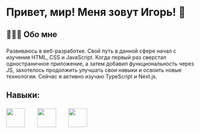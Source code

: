 
<h1>Привет, мир! Меня зовут Игорь! 👋</h1>

###

<h2>👨🏻‍💻 Обо мне</h2>

###

<p>Развиваюсь в веб-разработке. Свой путь в данной сфере начал с изучения HTML, CSS и JavaScript. Когда первый раз сверстал одностраничное приложение, а затем добавил функциональность через JS, захотелось продолжить улучшать свои навыки и освоить новые технологии.  Сейчас я активно изучаю TypeScript и Next.js.</p>

###

<h2>Навыки:</h2>

###

<div>
 <img src="https://cdn-icons-png.flaticon.com/128/136/136530.png" height="50" />
 <img width="25" />
 <img src="https://cdn-icons-png.flaticon.com/128/10435/10435436.png" height="50" />
 <img width="25" />
 <img src="https://cdn-icons-png.flaticon.com/128/136/136527.png" height="50" />
 <img width="25" />
</div>
